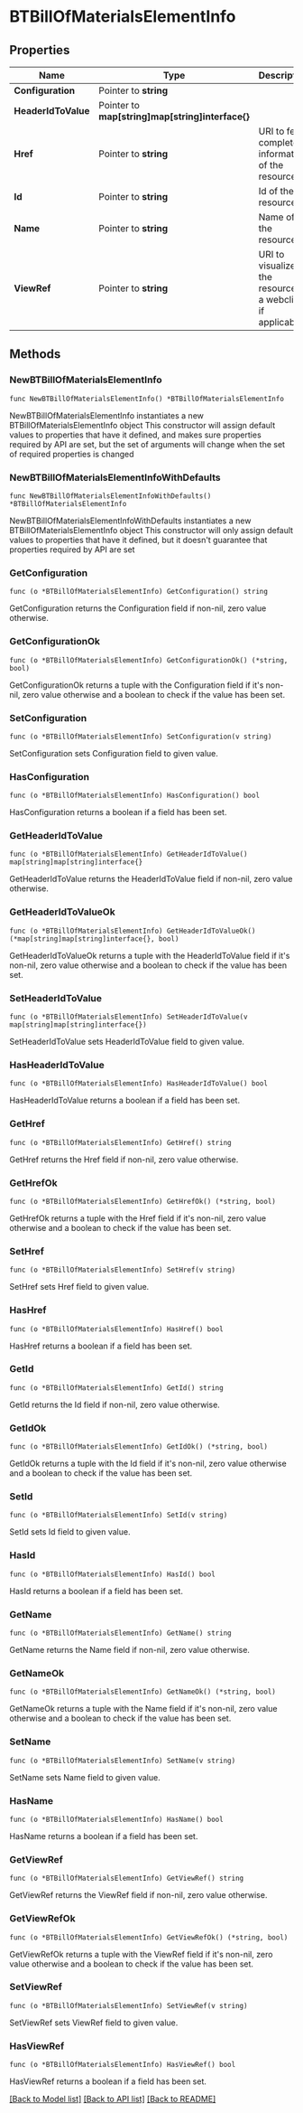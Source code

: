 # BTBillOfMaterialsElementInfo

## Properties

Name | Type | Description | Notes
------------ | ------------- | ------------- | -------------
**Configuration** | Pointer to **string** |  | [optional] 
**HeaderIdToValue** | Pointer to **map[string]map[string]interface{}** |  | [optional] 
**Href** | Pointer to **string** | URI to fetch complete information of the resource. | [optional] 
**Id** | Pointer to **string** | Id of the resource. | [optional] 
**Name** | Pointer to **string** | Name of the resource. | [optional] 
**ViewRef** | Pointer to **string** | URI to visualize the resource in a webclient if applicable. | [optional] 

## Methods

### NewBTBillOfMaterialsElementInfo

`func NewBTBillOfMaterialsElementInfo() *BTBillOfMaterialsElementInfo`

NewBTBillOfMaterialsElementInfo instantiates a new BTBillOfMaterialsElementInfo object
This constructor will assign default values to properties that have it defined,
and makes sure properties required by API are set, but the set of arguments
will change when the set of required properties is changed

### NewBTBillOfMaterialsElementInfoWithDefaults

`func NewBTBillOfMaterialsElementInfoWithDefaults() *BTBillOfMaterialsElementInfo`

NewBTBillOfMaterialsElementInfoWithDefaults instantiates a new BTBillOfMaterialsElementInfo object
This constructor will only assign default values to properties that have it defined,
but it doesn't guarantee that properties required by API are set

### GetConfiguration

`func (o *BTBillOfMaterialsElementInfo) GetConfiguration() string`

GetConfiguration returns the Configuration field if non-nil, zero value otherwise.

### GetConfigurationOk

`func (o *BTBillOfMaterialsElementInfo) GetConfigurationOk() (*string, bool)`

GetConfigurationOk returns a tuple with the Configuration field if it's non-nil, zero value otherwise
and a boolean to check if the value has been set.

### SetConfiguration

`func (o *BTBillOfMaterialsElementInfo) SetConfiguration(v string)`

SetConfiguration sets Configuration field to given value.

### HasConfiguration

`func (o *BTBillOfMaterialsElementInfo) HasConfiguration() bool`

HasConfiguration returns a boolean if a field has been set.

### GetHeaderIdToValue

`func (o *BTBillOfMaterialsElementInfo) GetHeaderIdToValue() map[string]map[string]interface{}`

GetHeaderIdToValue returns the HeaderIdToValue field if non-nil, zero value otherwise.

### GetHeaderIdToValueOk

`func (o *BTBillOfMaterialsElementInfo) GetHeaderIdToValueOk() (*map[string]map[string]interface{}, bool)`

GetHeaderIdToValueOk returns a tuple with the HeaderIdToValue field if it's non-nil, zero value otherwise
and a boolean to check if the value has been set.

### SetHeaderIdToValue

`func (o *BTBillOfMaterialsElementInfo) SetHeaderIdToValue(v map[string]map[string]interface{})`

SetHeaderIdToValue sets HeaderIdToValue field to given value.

### HasHeaderIdToValue

`func (o *BTBillOfMaterialsElementInfo) HasHeaderIdToValue() bool`

HasHeaderIdToValue returns a boolean if a field has been set.

### GetHref

`func (o *BTBillOfMaterialsElementInfo) GetHref() string`

GetHref returns the Href field if non-nil, zero value otherwise.

### GetHrefOk

`func (o *BTBillOfMaterialsElementInfo) GetHrefOk() (*string, bool)`

GetHrefOk returns a tuple with the Href field if it's non-nil, zero value otherwise
and a boolean to check if the value has been set.

### SetHref

`func (o *BTBillOfMaterialsElementInfo) SetHref(v string)`

SetHref sets Href field to given value.

### HasHref

`func (o *BTBillOfMaterialsElementInfo) HasHref() bool`

HasHref returns a boolean if a field has been set.

### GetId

`func (o *BTBillOfMaterialsElementInfo) GetId() string`

GetId returns the Id field if non-nil, zero value otherwise.

### GetIdOk

`func (o *BTBillOfMaterialsElementInfo) GetIdOk() (*string, bool)`

GetIdOk returns a tuple with the Id field if it's non-nil, zero value otherwise
and a boolean to check if the value has been set.

### SetId

`func (o *BTBillOfMaterialsElementInfo) SetId(v string)`

SetId sets Id field to given value.

### HasId

`func (o *BTBillOfMaterialsElementInfo) HasId() bool`

HasId returns a boolean if a field has been set.

### GetName

`func (o *BTBillOfMaterialsElementInfo) GetName() string`

GetName returns the Name field if non-nil, zero value otherwise.

### GetNameOk

`func (o *BTBillOfMaterialsElementInfo) GetNameOk() (*string, bool)`

GetNameOk returns a tuple with the Name field if it's non-nil, zero value otherwise
and a boolean to check if the value has been set.

### SetName

`func (o *BTBillOfMaterialsElementInfo) SetName(v string)`

SetName sets Name field to given value.

### HasName

`func (o *BTBillOfMaterialsElementInfo) HasName() bool`

HasName returns a boolean if a field has been set.

### GetViewRef

`func (o *BTBillOfMaterialsElementInfo) GetViewRef() string`

GetViewRef returns the ViewRef field if non-nil, zero value otherwise.

### GetViewRefOk

`func (o *BTBillOfMaterialsElementInfo) GetViewRefOk() (*string, bool)`

GetViewRefOk returns a tuple with the ViewRef field if it's non-nil, zero value otherwise
and a boolean to check if the value has been set.

### SetViewRef

`func (o *BTBillOfMaterialsElementInfo) SetViewRef(v string)`

SetViewRef sets ViewRef field to given value.

### HasViewRef

`func (o *BTBillOfMaterialsElementInfo) HasViewRef() bool`

HasViewRef returns a boolean if a field has been set.


[[Back to Model list]](../README.md#documentation-for-models) [[Back to API list]](../README.md#documentation-for-api-endpoints) [[Back to README]](../README.md)


